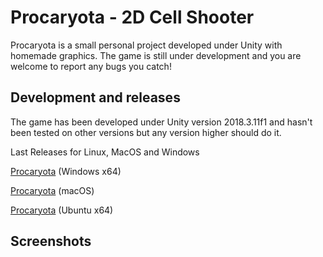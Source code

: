 # Procaryota - 2D Cell Shooter

Procaryota is a small personal project developed under Unity with homemade graphics.
The game is still under development and you are welcome to report any bugs you catch!

## Development and releases

The game has been developed under Unity version 2018.3.11f1 and hasn't been tested on other versions but any version higher should do it.

Last Releases for Linux, MacOS and Windows

[Procaryota](https://github.com/WeiPhil/Procaryota/Builds/Windows.zip) (Windows x64)

[Procaryota](https://github.com/WeiPhil/Procaryota/Builds/MacOS.zip) (macOS)

[Procaryota](https://github.com/WeiPhil/Procaryota/Builds/Linux.zip) (Ubuntu x64)

## Screenshots

